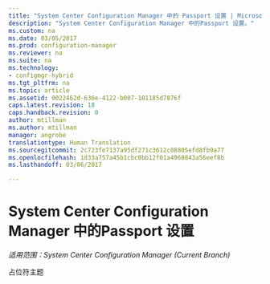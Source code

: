 ```yaml
---
title: "System Center Configuration Manager 中的 Passport 设置 | Microsoft Docs"
description: "System Center Configuration Manager 中的Passport 设置。"
ms.custom: na
ms.date: 03/05/2017
ms.prod: configuration-manager
ms.reviewer: na
ms.suite: na
ms.technology:
- configmgr-hybrid
ms.tgt_pltfrm: na
ms.topic: article
ms.assetid: 0022462d-636e-4122-b007-101185d7876f
caps.latest.revision: 18
caps.handback.revision: 0
author: mtillman
ms.author: mtillman
manager: angrobe
translationtype: Human Translation
ms.sourcegitcommit: 2c723fe7137a95df271c3612c88805efd8fb9a77
ms.openlocfilehash: 1d33a757a45b1cbc0bb12f01a4968843a56eef8b
ms.lasthandoff: 03/06/2017

---
```

# <a name="passport-settings-in-system-center-configuration-manager"></a>System Center Configuration Manager 中的Passport 设置

*适用范围：System Center Configuration Manager (Current Branch)*

占位符主题

